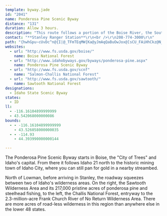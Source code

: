 ```yaml
---
template: byway.jade
id: "2041"
name: Ponderosa Pine Scenic Byway
distance: "131"
duration: Allow 3 hours.
description: "This route follows a portion of the Boise River, the South Fork of the Payette River and Smaller creeks. It passes through heavily timbered country and high mountain valleys and offers beautiful views of the Sawtooth mountains and the Lost River."
contact: "**Stanley Ranger Station**\r\n<br />\r\n208-774-3000\r\n"
path: "{hwhGpu~cUvDc^n@{I|@_TFmTEqMW{Ka@yJmAqQaBuOwJox@[sCU_FAiHhCkz@N_JwB{jABsEXwD~@mEnAyCrAsB|BiBxAq@bEyA|BgAnD_C~D{DfD}EzEeJ~A_Eh@eBtLgl@hDiKpCqHxAoCtAgB|AsA`JmFhDeDx@mAr@wAtAuDXwAr@oFNmDDsEE{IEsBi@yESW[sAm@{A}@sAiGmHiCwByA]yAIwGRcAUiAy@_AiAs@{AOy@OgDDaGZmKLyAb@yBh@sAv@kApCyCrCyBxA{A~A{B\\kBRaBDcDi@}B[cAg@gA_@k@cAy@s@YkAQ}@AuBR{GfByABmAKua@uGq{@mMsCEuR|BmDHaBUw@WmCmBiO}OyHyFsDsBwB_Akd@qQqAu@oAiAu@w@y@sAyAsC}A_Fwi@gjB}DmO{@mEs@wEsAgN}Byh@i@wJW}Cg@sBu@gCo@sA}AeC}CmCsAm@cA_@{C_@}O?_BPmCx@eCzA}BdC}GnI}Ax@e@JmA@uAMyAm@wAsAgGyBiAE}A_@{@e@cBeBkBoCuFqGwAaAqE_BaBgAoAeCw@gDqAgIi@gBi@wAqAcCa@o@o@_@gBs@iHuAsBDyAl@}AtAoAvBsAtDcBbCmAn@u@Ru@ByAMi@Qg@_@oAyAsAuCeD_J}AgD_BqAwAg@iB@sFx@u@TgBz@eAr@{DfFoF`L}AdCw@~@kAfAsEjCsDfAyAVgBBiBCmD_@aEqAiBy@{BgBsA_BeMiPaEmCeCe@}BSqJC_b@\\_CRkKFyZr@{QHsCWsD_BsAaA]_@iGaKwHmHs@mAi@sBMeACeBMmAO{AOs@s@eBu@y@gB_AkAKcEPsASgFqDsAm@oAWyAGwAFiBd@wHxEyAX[?iASiAq@wDgFcAkAoA{@gAMeA?iAXk@ZqHlHyA|@mAZoCJuHEwCr@oDvC}Az@u@VmARqBKcAYu[gJi@a@c@iAuAcFsDqJYuBBkCRoAzDqJRs@JaBAmB_@yDcAaDiBsCi@e@mA_@{@EsBj@}BZoAAgBQoCk@iBmA}BoCoAaEoCgGqDeE{DqF[s@_A}CiAeHI[_AuAy@a@eLgCoBYsA@oA\\cA^mFxD}Af@iARiADgFg@}LkBm@CgG\\_B]i@u@uCyFw@aAcAk@iB?iBLyA?mDoAiAYs@EwEJ_@KkA}@q@y@a@gAO}@McBA_ENwWOmAY}Ac@y@y@_Au@_@g@EkBHs@XyApAsAn@gGpAyFfB}AD}D}@cBAiAFwE|@mE`@oBd@oA~@iA~AYr@aCrJq@zGc@zB_AhAy@n@sF|B}Bh@yANaCDoDQoA]eAu@}AeB}CoGo@eA}A_Ei@gBU_C?oJ_@_J_@mDs@iDs@kB{AsBgAy@oB_AaFgAu@u@Ws@WcFC_GHaHIg@k@kA{@s@[Ke@AeFf@gGX_FJmAYiBsAsA}BiAaCQ{@I_Cv@gH@qBGmBOqAKo@[_Ac@y@y@}@o@a@aEgBqMyEwCeCu@uA}D{I_FgMm@kAi@s@cAs@aGkBcD{AcEsCoLmKcK_GoAa@qA?iC^aADaBYaFqCq@QiABeIrAqFDoE]uHuAkCy@iAy@cA_BeBgEa@_@o@]eBMgG?wDKw@Mw@y@gCmGo@kAiA{@mACs@T{@f@yArAg@L{AK{MuDyA_AmAsAiCaEo@kAeAaD}@aHw@qDiFgLsh@qpAiAaDc@cBc@sBYyCU{GEiOU{AYw@oA}@g@OoEQ_@Kq@i@e@e@_AiB{A}Eu@cBm@aAwC{CcCyAwTmJuLgG_g@uToQsIwEoBsFmCmF_DyIeHyJ}J}AmBkGsJoCgFwEmKcCmGwCcJuVoz@sDgLoXm~@iAeEgA{Fs@_HIuEJiLb@yGRcJ_@sPBsKJgGPaFbAcL|@kHxCeQNeA?m@SmC{AsFaFiL{G{M[w@e@sBm@oHc@gIJ_B`AyDBm@IsBOk@gHmIeFuHsU}_@wK}Q{AsCcAgAg@S}C]e@Y_@m@e@kCMoBI_HBgAh@{FB_ACy@_@_ASWuB_BkGmDyAgAe@k@Sg@Oy@EgC@_EGsAI_@c@eAk@k@m@MyDFyAG}Bs@yBkB}BuCiBsCsAsAcAm@cCo@wNsBkDy@u@e@uAoA}BeEeB_C{CaAiEq@m@g@iBsBc@y@i@aB_@yBk@qF]eB[aAs@gA}@e@o@MoBFu@KiAa@w@gA{@wCmBgCcCqCcDaD}CsEaCcE}@}@}A_AgCaAiB_BeCeFYiAi@yCo@yByAmBsBqAqK_EiAu@s@y@iByEi@eAyAqAqJ}CgEqB}CoBoAkBgAsBgOy^gEsHcHgJyJwV}Ty^aA}A}@gAiAy@c@S{Co@cCmAmA{@mEgG}FgJ}EmG_ByCqAaEmCgLk@mDcBsFuBeBeEi@a@Qg@y@QwADaBT{@b@q@JeBAa@We@{@y@_@Ey@Re@Ai@KgAm@iGmOsCaEgCaC}IeG}BsBiCyC_KkPeDqEgA{@mBeAuEmBmBkAw@kAk@kA_B}E_AgBa@c@uA{@y@OiBAi@Su@e@uFmGeAq@yCu@w@e@a@m@cA_Dy@iHsFyK}@yAeAy@c@?e@RSj@A`@VjAlBdBRj@B|@M\\o@j@]Ds@]Mm@s@mFu@gByBwCw@gByBiLi@cAcAaAo@eAaDiKa@_Ag@e@e@K_@HOXOtAHp@`BfFRrAK~AO^yAtAcCvCcAhDi@Tm@IQSIk@Eg@H_@TWx@YhAsAbBaCXm@TkA[eCg@mA_A{AcDsDaCqB}Ay@aA{FYw@eBuCsBkCsAs@cC[qEQsGdAcBf@cBrAs@?UOKQDgA|B_DhBaE`AcBV{@H_ACk@_B{EcD{I}A_F_A_Co@kAsDaFSs@KsASsFEg@]eAsCmGk@y@wByB_CoA_AQgBK_BV_@C]MOYKm@IeDi@gB_AeAcCgBmAmAqFgEe@WiAKoAJs@XoB~A_@D_@Mm@{@E{@Hw@n@s@bDOrADtBc@lAGb@D`A`@pAP^QJMHe@?s@Kg@Q]eD{Ai@q@UgAOeAJcQEwAUsAu@oBmRsTq@eBkB}D{EoRkA_Cw@kA_DcCsEwCqMgMwBeAuAa@q@m@Yy@eA_Fy@{EBmDn@wDDwCK}@SkAcCuG]m@oAwBkAmAqAs@uAe@mBSoEf@qEP_B[iBoBa@}@g@iCYuBc@w@_@Uy@Oy@T}@`AoC~Bq@RqBPcGYgCc@eAAuAc@k@Ui@k@Wg@Yw@}AsH_@g@iAy@w@Q_BGoAk@_@_@Ym@EyAHy@Tg@h@w@bBqAZg@RYr@gCd@y@|DgCr@cAx@cDZ_C^aG?qAk@mEwDoOwAyDyAuCuAsBcEmEmDsBqGqE}AoA{@eAs@kAgE}JY]o@Yk@GoARc@XYr@e@`DYdAs@fA_BpAs@RmE^kIXmD?iQmAuRuFuB]}AGaJ^cCImHaA}Bm@wIaFqGeD_Bg@cMsBoGw@}@Ro@p@cCfEy@p@mAt@yDdAeDRoLDy@JsCxAaBRwNyAmEMkDn@{@b@_A`AgEjDsCnAiR~@oB?mCM{Fs@sFD}DX_B?}ASuAq@cE_D{FaBiAe@_Ay@y@eAiBaFc@[gAKm@ZSx@I~@PbARl@pAlA~AxBXjAHz@HvCZ`ANZ|DtAh@ZN^R~@?rCShDC~Ck@bBi@b@gFj@s@d@_A~Ae@rBgAxByDhEBpA^dAXRnAJx@`@^b@XfBSrBUp@cAZoAAm@QuARUPy@zBm@xD_@lEiAfGwBfCuA\\m@DaAQeEsAaAk@_@k@s@gDi@s@_A_@qD_@KGmBsCu@aBcAqAaEaCk@i@mCmEeDcGsAyAw@k@eAg@cAI_BAcD~@[Cm@[KSSsBCsB?}Ab@sArB_AtCKr@Vh@x@n@rBx@pAt@l@bDdAb@`@zA`CjAjFNLrAJj@q@HuAy@uGsB_M{@yDSa@sCwCoAaEOMa@Mk@EiCxAiC_@{EeCcBF{BhAcCs@i@Li@j@i@bBm@^{AN}C`AwAYo@m@[k@SKk@Gs@FmD[_Bx@c@Fo@E}As@uAYqHl@i@V}CzBmC|@}AFgBW}@BiARYRu@pAcAlCwAtCaA~@mD`BiAv@{C`Eu@j@eA^wCFs@RoB|AmA`@k@G_BaAgB}AOy@CaAH_Bb@wATa@|A_BNs@DeAKmB@m@Hc@d@aA|@aA|@OtBHl@YX_@d@kA~@gDXgKn@_Dx@_AlAg@n@m@^sBXgDSeEU_BDyAnAaCb@yDl@mA~E_EHmAIk@c@_@[AoBf@iAKgCXiAjBiCrHi@n@cAbBi@tAqAvAwAr@m@r@[lA?b@cAzBmCrCo@ZiA^cCd@yGv@gBEqEsCa@_Ac@{EeAsHYs@c@k@o@MO?URWxAMzCMdA]dAQRgAd@_@DU?cCq@SDe@b@y@hCUb@s@Z[?i@YiAsA_@Qg@Be@f@_@jCYz@KP}@XsFPc@c@]k@a@cCYy@c@_@{Ae@]WoAmBi@a@u@Kc@F_@d@Up@gBbMe@pA_@f@_@Pi@?}Ak@cB_BuAeCc@_@y@CULYl@Ep@Jn@Tv@\\^lDd@bG|DlATr@e@Te@n@wDh@g@~@Y~@l@~@xAfCpArApAj@ZfB^|DL^VN^N`@?b@Mh@Ud@e@VgGx@s@EiBm@o@Kc@?e@Js@j@mCzCq@xAcAfAyB`FcBxCuBfCkBvA}Aj@y@f@cGr@{@d@s@z@St@U`D_@fCmD`MaEvLyBpF_BlD_@^y@Nq@Ca@QQ_@Qm@FeBd@mAhAcBpBwDZkAX_D?m@c@kCaDuLeB}HoAeIs@sKOsD?uBVeEz@oEbDkIdAiDlBmEzHqSn@_CdAyH\\wAf@uAbCkDpFuDl@k@nAaB^}@r@iDd@sIR_CTmAl@_C|JkYXaBHw@?gB_@aH?yBZuEd@yBVi@d@s@|AyAd@u@T}@L_A?aB]yAuAmBy@yAc@mAUkAOmCD_Ab@sClDsK^aBJgABkAWmBy@_Cq@sA]_AUaBF_Cd@wBj@mBHaAIkBo@mD?s@x@{IE_BSmAUy@w@s@{@Y}BKuAWgH{BiA_Am@gBOwA?mBvBcQd@oKOqB}AoFIkBRgBr@eBhAaBh@m@t@e@vBw@z@s@bAgAbByCTw@RsCOoDO_AcDeKc@iBYkBB{BtAiMRw@jAeBfAm@hBg@^]^g@l@wAj@cCCyBUkCUsAi@sBi@mAU_AO_A_@aLs@yIoAoLCsHHoE|AuEt@qAxAgBxAqAlAaA~CkA`Dw@hB{@`@e@n@sAVkA?uAOeAWm@_@i@aAu@m@QiAVgFlCoAPyAOe@UoAeAaEsFiAsBUs@MmA?eADeAfA{GXgD?qBY{BgG_]gEaWy@uGe@gC}B{SoBuKaB{G_H{QcA_CiAmBy@y@cD_CmAa@aCWaDDmCd@yCr@}AL}AKu@_@sB{AaJaI_CgCiBmDeAwDgB}GmAsFgDaNaA_DgD{HsTg_@kByFuDaJ}@eB{BmCmA_AmIoEiBsBc@w@_@gAw@sDGmAEeD^eE`@{BpEoP^{BNyBBgFOqBm@aDi@eBaAqBmAgByFgHqEaFmCgDcDsEmBsDmEoLmFcPmIuToMoWmF{J}CyGoEwLgBaG_AqEiAuFaAyHcDa^{AsR_@uC_CsMw@cF_@eEOgJHoCx@qJTgG?uGYyISuc@KyEEqAy@gGgFqWoA{HWyBU_FO{IDcI\\sHrAaL~BoPZyDAaH}AeP?gHHwBrC_[|DaPbCiLRkBJ{EOaC]qBqAmEq\\wq@iAkCq@_C_@yAe@uDGkBCsDXoJGkCQ{Ai@wBaAaCmBuDkV_h@cEuJuAsEgAeEyCwOgBwH[o@wAyAq@e@g@YkASwBSy@]u@m@y@y@gAyCUsCGyEJcK?aJGcAy@wF[_BeCmHw@kCi@sCeAaL_@iCgBmEiAeByDsD_OiPsBeAsAe@yE{@}Ai@y@o@cHaLwAsAmBeAuFyBwBaB_AeAmAsBiA_Ei@kDo@}G_@eBwCyFsJiOmAkAcGuDw@w@iGcJw@y@kCyBmDuBsEmDcMsMkPcVmEmImCcIsEiSeAgDmBwDkAkAeAuAuByDcFqR]mBUyCEkADgJO{DOeBSsAoAyEcGmM_AgDm@uEOmBImCUuXImA]yBq@gBi@w@c@g@cGyDcAsAsBsDeAyAm@_@sC{@eAYqAOqADc@LqE|C{@X_Ej@iId@oATyBrAsApAoAx@_NzDcBPyDFqCG_CkAyDaEsAs@iAe@s@M{DEcFf@{Bv@cC`BsEzDgAh@u@FgAMeAk@_@YqBgCeAq@_AQi@B}Cr@eAJcAIcAa@sCsBeAe@wC_@yEQmBi@{KkGc@[{@_Bq@_BqAyBwDsE}@w@yBgAyGaC}@k@u@s@mA_B_AoB]y@uA_Gm@gBiB_CuAy@yAc@uGHeBy@wKgKqGsGcBsBoBuCqHmMcBaCwA}AeCmBeHeCa@S}@{@c@q@Us@yAaGi@wAo@aAeEmEg@eAe@gDYyDi@gCs@}AwCuEiA_Ba@_@[UmAS}CCw@KaAe@gBiBmDkCcHaDs@c@cDqDu@k@sAs@}Bk@kAe@mAkAmEiFeBkAgDmAiNeBiBKyADcC\\yBt@uNdHmDfAcCf@yC\\cOPsCXeUlF{GlAyEC_Ig@eCGiAFi@PwBfAeGlDgBp@aIl@_M~C}@F}KMyBXqA^kP`H_ElA}Dd@sBd@aCr@yD`B{KlJcErB{_@lJaGjAyARmE@sFm@cAWaG}BaMiFcDIw@D{PpEiB~@sc@~`@sLdIcH~CyHnCgIpBuJfAgIRgGBmDKmHs@wHsAqD_AwHmCcHeDmBkAwDaCiG_F}AuAwGaHyCgCiBeAqDy@yEk@uGkCuB[qK_@oJs@cDq@oC_A}E{BaVuQiCeCo@s@wCkEcIqNwD{DkBwAwCoAgD}@qHy@gDg@sBi@iE}AiFsD{FsFiCyDcU}WgSkU{B_CqDqCyEyCoRgJcCuA}BeB{L{KcQuPmFuEkv@is@eFeF{HsKiGcM{JqVyAsGm@mDQuDGeGFsDTmBb@aDtAqG|A{DhA_CtBoCpC_C~D_CpIkBjT}DrFwA|E{BbGsE|CeD|C{DhVec@vEyHlBeC~FoGzE{DlCgBxUqMjJuFbKmHhJiIpIeJfIiKbSsZ|MmQhMcObUiVlFmFtr@ut@xjA{gA~j@si@~AaBhB}C|@sBnAmD~@uDx@kFNuBNmCh@yOr@cJnBiL|CgQ|Gw]|AaJlBaJrFqYxB{LnCcNlAaFhA_ErE{LfEmItCuE`[qa@jBwBvLkPvS}Wdv@ecAdu@}`AvHwIfH_HrIuGxE_DfGqDlHuD|H{Cd~Aeg@jMuCvGkAvZeEzHkAbDu@lEsBlAy@dA_ApAyAvCsExMwTjNwWzJgSxQa^hi@efAvCmHbBaHh@mDt@eJpFgcA^_JxG}qAjGmiA"
websites: 
  - url: "http://www.fs.usda.gov/boise/"
    name: Boise National Forest
  - url: "http://www.idahobyways.gov/byways/ponderosa-pine.aspx"
    name: Ponderosa Pine Scenic Byway
  - url: "http://www.fs.usda.gov/scnf"
    name: "Salmon-Challis National Forest"
  - url: "http://www.fs.usda.gov/sawtooth/"
    name: Sawtooth National Forest
designations: 
  - Idaho State Scenic Byway
states: 
  - ID
ll: 
  - -116.16104899999999
  - 43.542068000000086
bounds: 
  - - -116.16104899999999
    - 43.526058000000035
  - - -114.93
    - 44.393990000000144

---
```


<p>The Ponderosa Pine Scenic Byway starts in Boise, the "City of Trees" and Idaho's capital. From there it follows Idaho 21 north to the historic mining town of Idaho City, where you can still pan for gold in a nearby streambed.</p>
<p>North of Lowman, before arriving in Stanley, the roadway squeezes between two of Idaho's wilderness areas. On the right, the Sawtooth Wilderness Area and its 217,000 pristine acres of ponderosa pine and steelhead fishing, to the left, the Challis National Forest, entryway to the 2.3-million-acre Frank Church River of No Return Wilderness Area. There are more acres of road-less wilderness in this region than anywhere else in the lower 48 states.</p>
